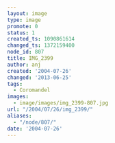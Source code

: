 ```yaml
---
layout: image
type: image
promote: 0
status: 1
created_ts: 1090861614
changed_ts: 1372159400
node_id: 807
title: IMG_2399
author: anj
created: '2004-07-26'
changed: '2013-06-25'
tags:
  - Coromandel
images:
  - image/images/img_2399-807.jpg
url: "/2004/07/26/img_2399/"
aliases:
  - "/node/807/"
date: '2004-07-26'
---
```


